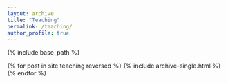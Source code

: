 ```yaml
---
layout: archive
title: "Teaching"
permalink: /teaching/
author_profile: true
---
```



{% include base_path %}

{% for post in site.teaching reversed %}
  {% include archive-single.html %}
{% endfor %}

